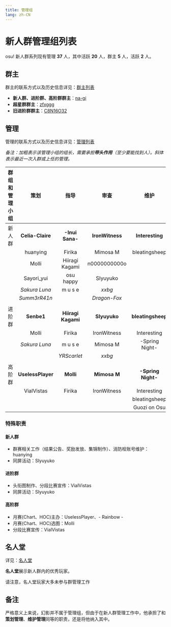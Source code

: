 ```yaml
---
title: 管理组
lang: zh-CN
---
```


# 新人群管理组列表

osu! 新人群系列现有管理 **37** 人，其中活跃 **20** 人，群主 **5** 人，活跃 **2** 人。

## 群主

群主的联系方式以及历史信息详见：[群主列表](owner.md)

- **新人群、进阶群、高阶群群主**：[na-gi](https://osu.ppy.sh/u/na-gi)
- **超星群群主**：[zfxggg](https://osu.ppy.sh/u/zfxggg)
- **旧进阶群群主**：[C8N16O32](https://osu.ppy.sh/u/C8N16O32)

## 管理

管理的联系方式以及历史信息详见：[管理列表](administrators.md)

*备注：加粗表示该管理小组的组长，需要承担**带头作用**（至少要能找到人）。斜体表示最近一次入群或上任的管理。*

| 群组和管理小组 | 策划 | 指导 | 审查 | 维护 |
| :-: | :-: | :-: | :-: | :-: |
| 新人群 | **Celia-Claire** | **\-Inui Sana\-** | **IronWitness** | **Interesting** |
|  | huanying | Firika | Mimosa M | bleatingsheep |
|  | Molli | Hiiragi Kagami | n0000000000o |  |
|  | Sayori_yui | osu happy | SIyuyuko |  |
| | *Sakura Luna* | m u s e | *xxbg* | |
| | *Summ3rR41n* |  | *Dragon-Fox* | |
| | | | | |
| 进阶群 | **Senbe1** | **Hiiragi Kagami** | **SIyuyuko** | **bleatingsheep** |
|  | Molli | Firika | IronWitness | Interesting |
| | *Sakura Luna* | m u s e | Mimosa M | \-Spring Night\- |
| | | *YRScarlet* | *xxbg* | |
| | | | | |
| 高阶群 | **UselessPlayer** | **Molli** | **Mimosa M** | **\-Spring Night\-** |
| | VialVistas | Firika | IronWitness | Interesting |
| |  |  | | bleatingsheep |
| |  | | | Guozi on Osu |

### 特殊职责

#### **新人群**

- 群赛相关工作（结果公告、奖励发放、集锦制作）、消防栓账号维护：huanying
- 同屏活动：SIyuyuko

#### **进阶群**

- 头衔图制作、分段比赛宣传：VialVistas
- 同屏活动：SIyuyuko

#### **高阶群**

- 月赛(Chart、HOC)主办：UselessPlayer、\- Rainbow \-
- 月赛(Chart、HOC)选图：Molli
- 分段比赛宣传：VialVistas

## 名人堂

详见：[名人堂](alumni.md)

**名人堂**展示新人群内的优秀玩家。

请注意，名人堂玩家大多未参与群管理工作

## 备注

严格意义上来说，幻影并不属于管理组，但由于在新人群管理工作中，他承担了和**策划管理**、**维护管理**同等的职责，还是将他纳入其中。
